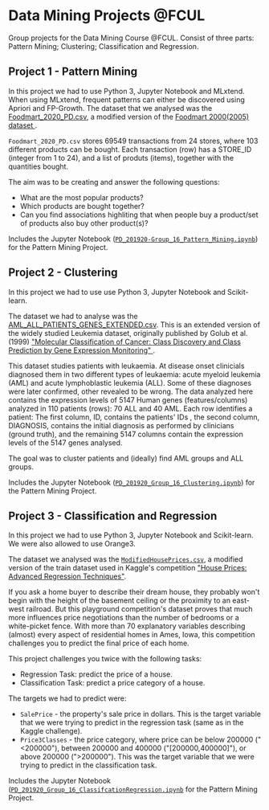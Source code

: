 # Data Mining Projects @FCUL
Group projects for the Data Mining Course @FCUL. Consist of three parts: Pattern Mining; Clustering; Classification and Regression.

## Project 1 - Pattern Mining
In this project we had to use Python 3, Jupyter Notebook and MLxtend. When using MLxtend, frequent patterns can either be discovered using Apriori and FP-Growth. 
The dataset that we analysed was the [Foodmart_2020_PD.csv](Foodmart_2020_PD.csv), a modified version of the <a href="https://github.com/neo4j-examples/neo4j-foodmart-dataset/tree/master/data"> Foodmart 2000(2005) dataset </a>.

`Foodmart_2020_PD.csv` stores 69549 transactions from 24 stores, where 103 different products can be bought. Each transaction (row) has a STORE_ID (integer from 1 to 24), and a list of produts (items), together with the quantities bought.

The aim was to be creating and answer the following questions:
- What are the most popular products?
- Which products are bought together?
- Can you find associations highliting that when people buy a product/set of products also buy other product(s)?

Includes the Jupyter Notebook ([`PD_201920-Group_16_Pattern_Mining.ipynb`](PD_201920-Group_16_Pattern_Mining.ipynb)) for the Pattern Mining Project.

## Project 2 - Clustering
In this project we had to use use Python 3, Jupyter Notebook and Scikit-learn.

The dataset we had to analyse was the [AML_ALL_PATIENTS_GENES_EXTENDED.csv](AML_ALL_PATIENTS_GENES_EXTENDED.csv). This is an extended version of the widely studied Leukemia dataset, originally published by Golub et al. (1999) <a href="https://pubmed.ncbi.nlm.nih.gov/10521349"> "Molecular Classification of Cancer: Class Discovery and Class Prediction by Gene Expression Monitoring" </a>.

This dataset studies patients with leukaemia. At disease onset clinicials diagnosed them in two different types of leukaemia: acute myeloid leukemia (AML) and acute lymphoblastic leukemia (ALL). Some of these diagnoses were later confirmed, other revealed to be wrong. The data analyzed here contains the expression levels of 5147 Human genes (features/columns) analyzed in 110 patients (rows): 70 ALL and 40 AML. Each row identifies a patient: The first column, ID, contains the patients' IDs , the second column, DIAGNOSIS, contains the initial diagnosis as performed by clinicians (ground truth), and the remaining 5147 columns contain the expression levels of the 5147 genes analysed.

The goal was to cluster patients and (ideally) find AML groups and ALL groups.

Includes the Jupyter Notebook ([`PD_201920_Group_16_Clustering.ipynb`](PD_201920_Group_16_Clustering.ipynb)) for the Pattern Mining Project.

## Project 3 - Classification and Regression
In this project we had to use Python 3, Jupyter Notebook and Scikit-learn. We were also allowed to use Orange3.

The dataset we analysed was the [`ModifiedHousePrices.csv`](ModifiedHousePrices.csv), a modified version of the train dataset used in Kaggle's competition 
<a href="https://www.kaggle.com/c/house-prices-advanced-regression-techniques/overview"> "House Prices: Advanced Regression Techniques"</a>.

If you ask a home buyer to describe their dream house, they probably won't begin with the height of the basement ceiling or the proximity to an east-west railroad. But this playground competition's dataset proves that much more influences price negotiations than the number of bedrooms or a white-picket fence. With more than 70 explanatory variables describing (almost) every aspect of residential homes in Ames, Iowa, this competition challenges you to predict the final price of each home.

This project challenges you twice with the following tasks:
- Regression Task: predict the price of a house.
- Classification Task: predict a price category of a house.

The targets we had to predict were:

- `SalePrice` - the property's sale price in dollars. This is the target variable that we were trying to predict in the regression task (same as in the Kaggle challenge).
- `Price3Classes` - the price category, where price can be below 200000 ("<200000"), between 200000 and 400000 ("[200000,400000]"), or above 200000 (">200000"). This was the target variable that we were trying to predict in the classification task.

Includes the Jupyter Notebook ([`PD_201920_Group_16_ClassifcationRegression.ipynb`](PD_201920_Group_16_ClassifcationRegression.ipynb) for the Pattern Mining Project.
